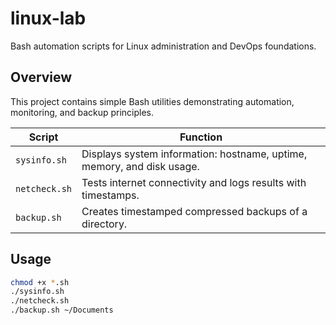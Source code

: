 # linux-lab

Bash automation scripts for Linux administration and DevOps foundations.

## Overview
This project contains simple Bash utilities demonstrating automation, monitoring, and backup principles.

| Script | Function |
|--------|-----------|
| `sysinfo.sh` | Displays system information: hostname, uptime, memory, and disk usage. |
| `netcheck.sh` | Tests internet connectivity and logs results with timestamps. |
| `backup.sh` | Creates timestamped compressed backups of a directory. |

## Usage
```bash
chmod +x *.sh
./sysinfo.sh
./netcheck.sh
./backup.sh ~/Documents

